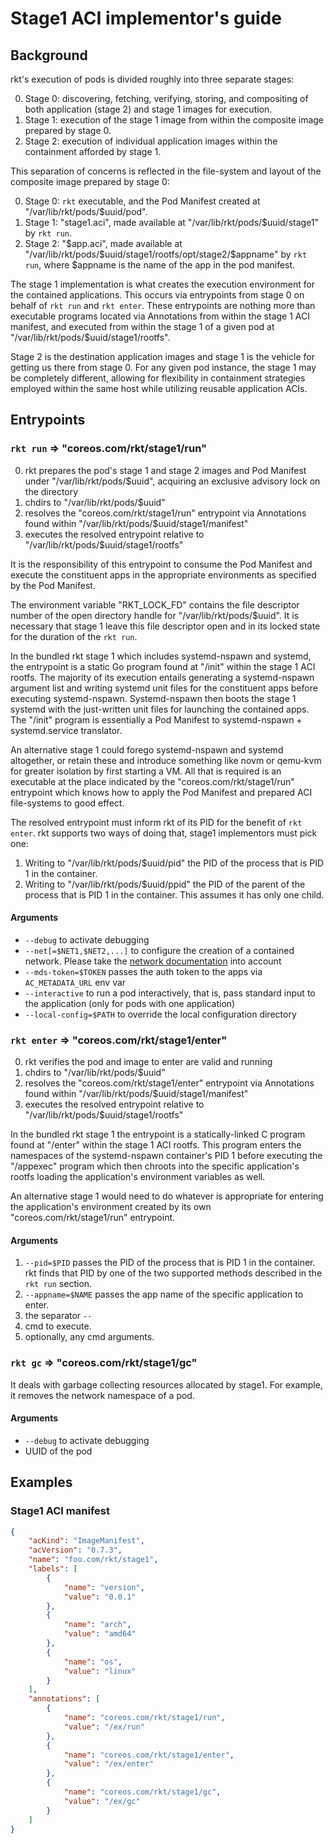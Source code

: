 Stage1 ACI implementor's guide
=============================

Background
----------

rkt's execution of pods is divided roughly into three separate stages:

0. Stage 0: discovering, fetching, verifying, storing, and compositing of both application (stage 2) and stage 1 images for execution.
1. Stage 1: execution of the stage 1 image from within the composite image prepared by stage 0.
2. Stage 2: execution of individual application images within the containment afforded by stage 1.

This separation of concerns is reflected in the file-system and layout of the composite image prepared by stage 0:

0. Stage 0: `rkt` executable, and the Pod Manifest created at "/var/lib/rkt/pods/$uuid/pod".
1. Stage 1: "stage1.aci", made available at "/var/lib/rkt/pods/$uuid/stage1" by `rkt run`.
2. Stage 2: "$app.aci", made available at "/var/lib/rkt/pods/$uuid/stage1/rootfs/opt/stage2/$appname" by `rkt run`, where $appname is the name of the app in the pod manifest.

The stage 1 implementation is what creates the execution environment for the contained applications.
This occurs via entrypoints from stage 0 on behalf of `rkt run` and `rkt enter`.
These entrypoints are nothing more than executable programs located via Annotations from within the stage 1 ACI manifest, and executed from within the stage 1 of a given pod at "/var/lib/rkt/pods/$uuid/stage1/rootfs".

Stage 2 is the destination application images and stage 1 is the vehicle for getting us there from stage 0.
For any given pod instance, the stage 1 may be completely different, allowing for flexibility in containment strategies employed within the same host while utilizing reusable application ACIs.

Entrypoints
-----------

### `rkt run` => "coreos.com/rkt/stage1/run"

0. rkt prepares the pod's stage 1 and stage 2 images and Pod Manifest under "/var/lib/rkt/pods/$uuid", acquiring an exclusive advisory lock on the directory
1. chdirs to "/var/lib/rkt/pods/$uuid"
2. resolves the "coreos.com/rkt/stage1/run" entrypoint via Annotations found within "/var/lib/rkt/pods/$uuid/stage1/manifest"
3. executes the resolved entrypoint relative to "/var/lib/rkt/pods/$uuid/stage1/rootfs"

It is the responsibility of this entrypoint to consume the Pod Manifest and execute the constituent apps in the appropriate environments as specified by the Pod Manifest.

The environment variable "RKT_LOCK_FD" contains the file descriptor number of the open directory handle for "/var/lib/rkt/pods/$uuid".
It is necessary that stage 1 leave this file descriptor open and in its locked state for the duration of the `rkt run`.

In the bundled rkt stage 1 which includes systemd-nspawn and systemd, the entrypoint is a static Go program found at "/init" within the stage 1 ACI rootfs.
The majority of its execution entails generating a systemd-nspawn argument list and writing systemd unit files for the constituent apps before executing systemd-nspawn.
Systemd-nspawn then boots the stage 1 systemd with the just-written unit files for launching the contained apps.
The "/init" program is essentially a Pod Manifest to systemd-nspawn + systemd.service translator.

An alternative stage 1 could forego systemd-nspawn and systemd altogether, or retain these and introduce something like novm or qemu-kvm for greater isolation by first starting a VM.
All that is required is an executable at the place indicated by the "coreos.com/rkt/stage1/run" entrypoint which knows how to apply the Pod Manifest and prepared ACI file-systems to good effect.

The resolved entrypoint must inform rkt of its PID for the benefit of `rkt enter`.
rkt supports two ways of doing that, stage1 implementors must pick one:

1. Writing to "/var/lib/rkt/pods/$uuid/pid" the PID of the process that is PID 1 in the container.
2. Writing to "/var/lib/rkt/pods/$uuid/ppid" the PID of the parent of the process that is PID 1 in the container.
   This assumes it has only one child.

#### Arguments
* `--debug` to activate debugging
* `--net[=$NET1,$NET2,...]` to configure the creation of a contained network.
  Please take the [network documentation](../networking.md) into account
* `--mds-token=$TOKEN` passes the auth token to the apps via `AC_METADATA_URL` env var
* `--interactive` to run a pod interactively, that is, pass standard input to the application (only for pods with one application)
* `--local-config=$PATH` to override the local configuration directory

### `rkt enter` => "coreos.com/rkt/stage1/enter"

0. rkt verifies the pod and image to enter are valid and running
1. chdirs to "/var/lib/rkt/pods/$uuid"
2. resolves the "coreos.com/rkt/stage1/enter" entrypoint via Annotations found within "/var/lib/rkt/pods/$uuid/stage1/manifest"
3. executes the resolved entrypoint relative to "/var/lib/rkt/pods/$uuid/stage1/rootfs"

In the bundled rkt stage 1 the entrypoint is a statically-linked C program found at "/enter" within the stage 1 ACI rootfs.
This program enters the namespaces of the systemd-nspawn container's PID 1 before executing the "/appexec" program which then chroots into the specific application's rootfs loading the application's environment variables as well.

An alternative stage 1 would need to do whatever is appropriate for entering the application's environment created by its own "coreos.com/rkt/stage1/run" entrypoint.

#### Arguments

1. `--pid=$PID` passes the PID of the process that is PID 1 in the container.
   rkt finds that PID by one of the two supported methods described in the `rkt run` section.
2. `--appname=$NAME` passes the app name of the specific application to enter.
3. the separator `--`
4. cmd to execute.
5. optionally, any cmd arguments.

### `rkt gc` => "coreos.com/rkt/stage1/gc"

It deals with garbage collecting resources allocated by stage1.
For example, it removes the network namespace of a pod.

#### Arguments

* `--debug` to activate debugging
* UUID of the pod

Examples
--------

### Stage1 ACI manifest

```json
{
    "acKind": "ImageManifest",
    "acVersion": "0.7.3",
    "name": "foo.com/rkt/stage1",
    "labels": [
        {
            "name": "version",
            "value": "0.0.1"
        },
        {
            "name": "arch",
            "value": "amd64"
        },
        {
            "name": "os",
            "value": "linux"
        }
    ],
    "annotations": [
        {
            "name": "coreos.com/rkt/stage1/run",
            "value": "/ex/run"
        },
        {
            "name": "coreos.com/rkt/stage1/enter",
            "value": "/ex/enter"
        },
        {
            "name": "coreos.com/rkt/stage1/gc",
            "value": "/ex/gc"
        }
    ]
}
```
